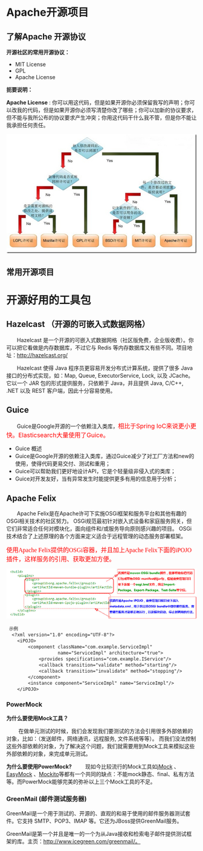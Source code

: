 # Apache开源项目

## 了解Apache 开源协议

**开源社区的常用开源协议：**      

* MIT License
* GPL
* Apache License 

**扼要说明：**

**Apache License** : 你可以用这代码，但是如果开源你必须保留我写的声明；你可以改我的代码，但是如果开源你必须写清楚你改了哪些；你可以加新的协议要求，但不能与我所公布的协议要求产生冲突；你用这代码干什么我不管，但是你不能让我承担任何责任。

![](./apache_soft/001.jpg)


## 常用开源项目

# 开源好用的工具包

## Hazelcast （开源的可嵌入式数据网格）

&emsp;&emsp;Hazelcast 是一个开源的可嵌入式数据网格（社区版免费，企业版收费）。你可以把它看做是内存数据库，不过它与 Redis 等内存数据库又有些不同。项目地址：http://hazelcast.org/

&emsp;&emsp;Hazelcast 使得 Java 程序员更容易开发分布式计算系统，提供了很多 Java 接口的分布式实现，如：Map, Queue, ExecutorService, Lock, 以及 JCache。它以一个 JAR 包的形式提供服务，只依赖于 Java，并且提供 Java, C/C++, .NET 以及 REST 客户端，因此十分容易使用。

## Guice

&emsp;&emsp;Guice是Google开源的一个依赖注入类库，<font size=3 color=red>相比于Spring IoC来说更小更快。Elasticsearch大量使用了Guice。</font>

 + Guice 概述 
  + Guice是Google开源的依赖注入类库，通过Guice减少了对工厂方法和new的使用，使得代码更易交付、测试和重用；
  + Guice可以帮助我们更好地设计API，它是个轻量级非侵入式的类库；
  + Guice对开发友好，当有异常发生时能提供更多有用的信息用于分析；

## Apache Felix

&emsp;&emsp;Apache Felix是在Apache许可下实施OSGi框架和服务平台和其他有趣的OSGi相关技术的社区努力。 OSGi规范最初针对嵌入式设备和家庭服务网关，但它们非常适合任何对模块化，面向组件和/或服务导向原则感兴趣的项目。 OSGi技术结合了上述原理的各个方面来定义适合于远程管理的动态服务部署框架。

<font size=3 face="黑体" color=red >使用Apache Felix提供的OSGi容器，并且加上Apache Felix下面的iPOJO插件，这样服务的引用、获取更加方便。</font>

![](./opensource/001.jpg)

```
 示例
  <?xml version="1.0" encoding="UTF-8"?>
	<iPOJO>
	    <component className="com.example.ServiceImpl"
	               name="ServiceImpl" architecture="true">
	        <provides specifications="com.example.IService"/>
	        <callback transition="validate" method="starting"/>
	        <callback transition="invalidate" method="stopping"/>
	    </component>
	    <instance component="ServiceImpl" name="ServiceImpl"/>
	</iPOJO>
```

###  PowerMock

**为什么要使用Mock工具？**

&emsp;&emsp; 在做单元测试的时候，我们会发现我们要测试的方法会引用很多外部依赖的对象，比如：（发送邮件，网络通讯，远程服务, 文件系统等等）。 而我们没法控制这些外部依赖的对象，为了解决这个问题，我们就需要用到Mock工具来模拟这些外部依赖的对象，来完成单元测试。

**为什么要使用PowerMock?**
&emsp;&emsp; 现如今比较流行的Mock工具如[jMock](http://jmock.org/) 、[EasyMock](http://easymock.org/) 、[Mockito](https://code.google.com/archive/p/mockito/)等都有一个共同的缺点：不能mock静态、final、私有方法等。而PowerMock能够完美的弥补以上三个Mock工具的不足。


###  GreenMail (邮件测试服务器)
GreenMail是一个用于测试的、开源的、直观的和易于使用的邮件服务器测试套件。它支持 SMTP、POP3、IMAP 等。它还为JBoss提供GreenMail服务。

GreenMail是第一个并且是唯一的一个为从Java接收和检索电子邮件提供测试框架的库。主页：http://www.icegreen.com/greenmail/。



